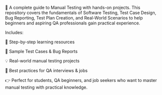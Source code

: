 🚀 A complete guide to Manual Testing with hands-on projects.
This repository covers the fundamentals of Software Testing, Test Case Design, Bug Reporting, Test Plan Creation, and Real-World Scenarios to help beginners and aspiring QA professionals gain practical experience.

Includes:

📖 Step-by-step learning resources

📝 Sample Test Cases & Bug Reports

💡 Real-world manual testing projects

🎯 Best practices for QA interviews & jobs

👉 Perfect for students, QA beginners, and job seekers who want to master manual testing with practical knowledge.
